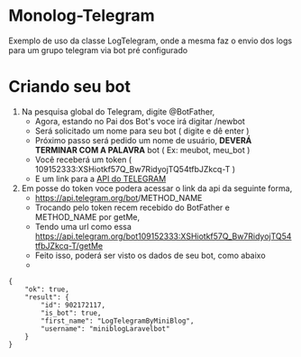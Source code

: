# Monolog-Telegram
Exemplo de uso da classe LogTelegram, onde  a mesma faz o envio dos logs para um grupo telegram via bot pré configurado

# Criando seu bot
1. Na pesquisa global do Telegram, digite @BotFather,
    - Agora, estando no Pai dos Bot's voce irá digitar /newbot
    - Será solicitado um nome para seu bot ( digite e dê enter )
    - Próximo passo será pedido um nome de usuário, **DEVERÁ TERMINAR COM A PALAVRA** bot ( Ex: meubot, meu_bot )
    - Você receberá um token ( 109152333:XSHiotkf57Q_Bw7RidyojTQ54tfbJZkcq-T )
    - E um link para a [API do TELEGRAM](https://core.telegram.org/bots/api)
2. Em posse do token voce podera acessar o link da api da seguinte forma,
    - https://api.telegram.org/bot<token>/METHOD_NAME
    - Trocando <token> pelo token recem recebido do BotFather e METHOD_NAME por getMe,
    - Tendo uma url como essa https://api.telegram.org/bot109152333:XSHiotkf57Q_Bw7RidyojTQ54tfbJZkcq-T/getMe
    - Feito isso, poderá ser visto os dados de seu bot, como abaixo
    - 
```
{
    "ok": true,
    "result": {
        "id": 902172117,
        "is_bot": true,
        "first_name": "LogTelegramByMiniBlog",
        "username": "miniblogLaravelbot"
    }
}
```
